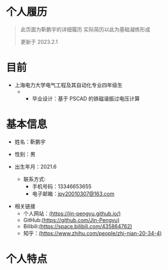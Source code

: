 # 个人履历

> 此页面为靳鹏宇的详细履历 实际简历以此为基础凝练形成
>
> 更新于 2023.2.1

# 目前

- 上海电力大学电气工程及其自动化专业四年级生
  - - 毕业设计：基于 PSCAD 的铁磁谐振过电压计算

# 基本信息

- 姓名：靳鹏宇
- 性别：男
- 出生年月：2021.6

  - 联系方式:
    - 手机号码：13346653655
    - 电子邮箱：jpy20010307@163.com

* 相关链接
  - 个人网站：[(https://jin-pengyu.github.io/)](https://jin-pengyu.github.io/)
  - GitHub:[(https://github.com/Jin-Pengyu)](https://github.com/Jin-Pengyu)
  - Bilibili:[(https://space.bilibili.com/435864762)](https://space.bilibili.com/435864762)
  - 知乎：[(https://www.zhihu.com/people/zhi-nian-20-34-4)](https://www.zhihu.com/people/zhi-nian-20-34-4)

# 个人特点
